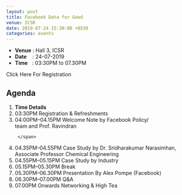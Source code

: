 ```yaml
---
layout: post
title: Facebook Data for Good
venue: ICSR
date: 2019-07-24 15:30:00 +0530
categories: events
---
```

<ul class="mb-5" >
        <li><b>Venue</b> : Hall 3, ICSR</li>
        <li><b>Date</b>&nbsp;&nbsp;&nbsp;  : 24-07-2019</li>
        <li><b>Time</b>&nbsp;&nbsp; : 03:30PM to 07.30PM</li>
</ul>
<p><a href="https://bit.ly/2Sg2E5F"></a>Click Here For Registration</p>

<h2 class="post-title text-center"> Agenda </h2>
<ol class="publications container mt-4">
  <li class="row">
    <span class="col-5 text-center"><strong> Time </strong> </span>
    <span class="col-25 text-center"><strong> Details</strong> </span>
  </li>
  <li class="row"> 
     <span class="col-5 text-center">
       03:30PM 
       </span>
       <span class="col-25"> Registration & Refreshments 
     </span>
  </li> <li class="row">
     <span class="col-5 text-center">
      04:00PM–04.15PM
       </span> 
       <span class="col-25">
         Welcome Note by Facebook Policy/<br> team and Prof. Ravindran

     </span>
  </li> <li class="row">
     <span class="col-5 text-center">
       04.35PM–04.55PM
       </span> <span class="col-25">  Case Study by Dr. Sridharakumar Narasimhan,<br> Associate Professor
Chemical Engineering
     </span>
  </li> <li class="row">
     <span class="col-5 text-center">
       04.55PM–05.15PM
       </span> <span class="col-25">
        Case Study by Industry  
     </span>
  </li> <li class="row">
     <span class="col-5 text-center">
       05.15PM–05.30PM
       </span> <span class="col-25">
       Break
     </span>
  </li> <li class="row">
     <span class="col-5 text-center">
       05.30PM–06.30PM
       </span> <span class="col-25">
      Presentation By Alex Pompe (Facebook)
     </span>
  </li>
 <li class="row">
     <span class="col-5 text-center">
       06.30PM–07.00PM
       </span> <span class="col-25">
      Q&A
     </span>
  </li>
<li class="row">
     <span class="col-5 text-center">
       07.00PM Onwards
       </span> <span class="col-25">
      Networking & High Tea
     </span>
  </li>


</ol>
<ul>

